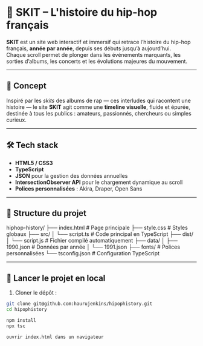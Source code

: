 # 🎤 SKIT – L'histoire du hip-hop français

**SKIT** est un site web interactif et immersif qui retrace l’histoire du hip-hop français, **année par année**, depuis ses débuts jusqu’à aujourd’hui.  
Chaque scroll permet de plonger dans les événements marquants, les sorties d’albums, les concerts et les évolutions majeures du mouvement.

---

## 🧠 Concept

Inspiré par les *skits* des albums de rap — ces interludes qui racontent une histoire — le site **SKIT** agit comme une **timeline visuelle**, fluide et épurée, destinée à tous les publics : amateurs, passionnés, chercheurs ou simples curieux.

---

## 🛠️ Tech stack

- **HTML5 / CSS3**
- **TypeScript**
- **JSON** pour la gestion des données annuelles
- **IntersectionObserver API** pour le chargement dynamique au scroll
- **Polices personnalisées** : Akira, Draper, Open Sans

---

## 📁 Structure du projet

hiphop-history/
├── index.html # Page principale
├── style.css # Styles globaux
├── src/
│ └── script.ts # Code principal en TypeScript
├── dist/
│ └── script.js # Fichier compilé automatiquement
├── data/
│ ├── 1990.json # Données par année
│ └── 1991.json
├── fonts/ # Polices personnalisées
└── tsconfig.json # Configuration TypeScript


---

## 🚀 Lancer le projet en local

1. Cloner le dépôt :
```bash
git clone git@github.com:haurujenkins/hipophistory.git
cd hipophistory

npm install
npx tsc

ouvrir index.html dans un navigateur